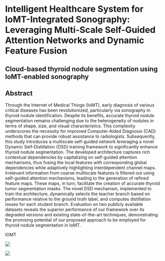 # Intelligent Healthcare System for IoMT-Integrated Sonography: Leveraging Multi-Scale Self-Guided Attention Networks and Dynamic Feature Fusion

## Cloud-based thyroid nodule segmentation using IoMT-enabled sonography


## Abstract

Through the Internet of Medical Things (IoMT), early diagnosis of various critical diseases has been revolutionized, particularly via sonography in thyroid nodule identification. Despite its benefits, accurate thyroid nodule segmentation remains challenging due to the heterogeneity of nodules in terms of shape, size, and visual characteristics. This complexity underscores the necessity for improved Computer-Aided Diagnosis (CAD) methods that can provide robust assistance to radiologists. Subsequently, this study introduces a multiscale self-guided network leveraging a novel Dynamic Self-Distillation (DSD) training framework to significantly enhance thyroid nodule segmentation. The developed architecture captures rich contextual dependencies by capitalizing on  self-guided attention mechanisms, thus fusing the local features with corresponding global dependencies while adaptively highlighting interdependent channel maps. Irrelevant information from coarse multiscale features is filtered out using self-guided attention mechanisms, leading to the generation of refined feature maps. These maps, in turn, facilitate the creation of accurate thyroid tumor segmentation masks. The novel DSD mechanism, implemented to train the architecture, dynamically selects the teacher branch based on performance relative to the ground truth label, and computes distillation losses for each student branch. Evaluation on two publicly available datasets reveals the superior performance of our framework over its degraded versions and existing state-of-the-art techniques, demonstrating the promising potential of our proposed approach to be employed for thyroid nodule segmentation in IoMT.

IOMT

![](https://github.com/Azkarehman/Thyroid-Nodule-Segmentation/blob/main/model_.png)

![](https://github.com/Azkarehman/Thyroid-Nodule-Segmentation/blob/main/modules.png)
